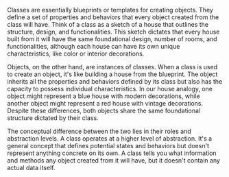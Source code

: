 Classes are essentially blueprints or templates for creating objects. They define a set of properties and behaviors that every object created from the class will have. 
Think of a class as a sketch of a house that outlines the structure, design, and functionalities. This sketch dictates that every house built from it will have the same 
foundational design, number of rooms, and functionalities, although each house can have its own unique characteristics, like color or interior decorations.

Objects, on the other hand, are instances of classes. When a class is used to create an object, it's like building a house from the blueprint. The object inherits all 
the properties and behaviors defined by its class but also has the capacity to possess individual characteristics.
In our house analogy, one object might represent a blue house with modern decorations, while another object might represent a red house with vintage decorations. 
Despite these differences, both objects share the same foundational structure dictated by their class.

The conceptual difference between the two lies in their roles and abstraction levels. A class operates at a higher level of abstraction. It's a general concept 
that defines potential states and behaviors but doesn't represent anything concrete on its own. A class tells you what information and methods any object created 
from it will have, but it doesn't contain any actual data itself.

